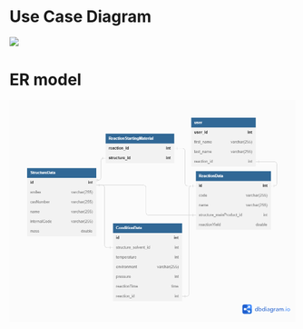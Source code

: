 # Use Case Diagram

<img src="https://github.com/javagurulv/-java_2_monday_february_2023_online/blob/main/team_eln/Use%20Case%20Diagram.png?raw=true">


# ER model

<img src="https://github.com/javagurulv/-java_2_monday_february_2023_online/blob/main/team_eln/ELN3.png?raw=true">
